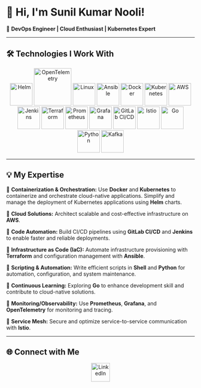 # 👋 Hi, I'm Sunil Kumar Nooli!

🚀 **DevOps Engineer | Cloud Enthusiast | Kubernetes Expert**

---

## 🛠️ Technologies I Work With

<p align="center">
  <img src="https://www.vectorlogo.zone/logos/helmsh/helmsh-icon.svg" alt="Helm" width="60" height="60"/>
  <img src="https://opentelemetry.io/img/logos/opentelemetry-horizontal-color.svg" alt="OpenTelemetry" width="100" height="100"/>
  <img src="https://www.vectorlogo.zone/logos/linux/linux-icon.svg" alt="Linux" width="60" height="60"/>
  <img src="https://www.vectorlogo.zone/logos/ansible/ansible-icon.svg" alt="Ansible" width="60" height="60"/>
  <img src="https://www.vectorlogo.zone/logos/docker/docker-icon.svg" alt="Docker" width="60" height="60"/>
  <img src="https://www.vectorlogo.zone/logos/kubernetes/kubernetes-icon.svg" alt="Kubernetes" width="60" height="60"/>
  <img src="https://a0.awsstatic.com/libra-css/images/logos/aws_logo_smile_1200x630.png" alt="AWS" width="60" height="60"/>
  <img src="https://www.vectorlogo.zone/logos/jenkins/jenkins-icon.svg" alt="Jenkins" width="60" height="60"/>
  <img src="https://www.vectorlogo.zone/logos/terraformio/terraformio-icon.svg" alt="Terraform" width="60" height="60"/>
  <img src="https://www.vectorlogo.zone/logos/prometheusio/prometheusio-icon.svg" alt="Prometheus" width="60" height="60"/>
  <img src="https://www.vectorlogo.zone/logos/grafana/grafana-icon.svg" alt="Grafana" width="60" height="60"/>
  <img src="https://www.vectorlogo.zone/logos/gitlab/gitlab-icon.svg" alt="GitLab CI/CD" width="60" height="60"/>
  
  <img src="https://www.vectorlogo.zone/logos/istioio/istioio-icon.svg" alt="Istio" width="60" height="60"/>
  <img src="https://www.vectorlogo.zone/logos/golang/golang-icon.svg" alt="Go" width="60" height="60"/>
  <img src="https://www.vectorlogo.zone/logos/python/python-icon.svg" alt="Python" width="60" height="60"/>
  <img src="https://www.vectorlogo.zone/logos/apache_kafka/apache_kafka-icon.svg" alt="Kafka" width="60" height="60"/>
</p>

---

## 💡 My Expertise 

🔹 **Containerization & Orchestration:** Use **Docker** and **Kubernetes** to containerize and orchestrate cloud-native applications. Simplify and manage the deployment of Kubernetes applications using **Helm** charts.

🔹 **Cloud Solutions:** Architect scalable and cost-effective infrastructure on **AWS**.

🔹 **Code Automation:** Build CI/CD pipelines using **GitLab CI/CD** and **Jenkins** to enable faster and reliable deployments.

🔹 **Infrastructure as Code (IaC):** Automate infrastructure provisioning with **Terraform** and configuration management with **Ansible**.

🔹 **Scripting & Automation:** Write efficient scripts in **Shell** and **Python** for automation, configuration, and system maintenance.

🔹 **Continuous Learning:** Exploring **Go** to enhance development skill and contribute to cloud-native solutions.

🔹 **Monitoring/Observability:** Use **Prometheus**, **Grafana**, and **OpenTelemetry** for monitoring and tracing.

🔹 **Service Mesh:** Secure and optimize service-to-service communication with **Istio**.

---


## 🌐 Connect with Me

<p align="center">
  <a href="https://www.linkedin.com/in/sunilkumar07/"><img src="https://www.vectorlogo.zone/logos/linkedin/linkedin-icon.svg" alt="LinkedIn" width="50" height="50"/></a>
  


